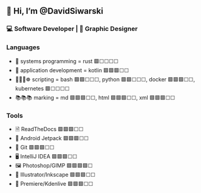 ## 👋 Hi, I’m @DavidSiwarski
### ‍💻 Software Developer | 🎨 Graphic Designer

### Languages
- 🦀 systems programming = rust 🟩☐☐☐☐
- 💜 application development = kotlin 🟩🟩🟩☐☐
- 🐚🐋🐍☸️ scripting = bash 🟩🟩☐☐☐, python 🟩🟩☐☐☐, docker 🟩🟩🟩☐☐, kubernetes 🟩☐☐☐☐
- 📚📚📚 ️marking = md 🟩🟩🟩☐☐, html 🟩🟩🟩☐☐, xml 🟩🟩🟩☐☐

### Tools
- 🗎 ReadTheDocs 🟩🟩🟩☐☐
- 🚀 Android Jetpack 🟩🟩🟩☐☐
- 📁 Git 🟩🟩🟩☐☐
- 🖥️ IntelliJ IDEA 🟩🟩🟩☐☐
- 🖼️ Photoshop/GIMP 🟩🟩🟩🟩☐
- 🔴 Illustrator/Inkscape 🟩🟩🟩☐☐
- 🎥 Premiere/Kdenlive 🟩🟩🟩☐☐

<!---
david-siwarski/david-siwarski is a ✨ special ✨ repository because its `README.md` (this file) appears on your GitHub profile.
You can click the Preview link to take a look at your changes.
--->
